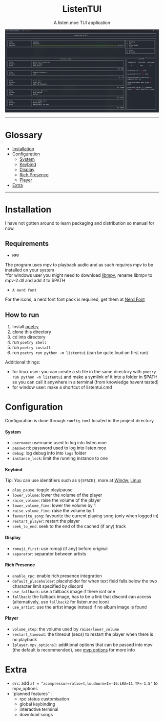 # <div align="center">ListenTUI</div>
<div align="center">A listen.moe TUI application</div>

![image of application](.assets/temp.png)

---

# Glossary

- [Installation](#installation)
- [Configuration](#configuration)
    - [System](#system)
    - [Keybind](#keybind)
    - [Display](#display)
    - [Rich Presence](#rich-presence)
    - [Player](#player)
- [Extra](#extra)

---


# Installation
I have not gotten around to learn packaging and distribution so manual for now.
## Requirements

- `MPV`

The program uses mpv to playback audio and as such requires mpv to be installed on your system <br>
*for windows user you might need to download [libmpv](https://sourceforge.net/projects/mpv-player-windows/files/libmpv/), rename libmpv to mpv-2.dll and add it to $PATH

- `A nerd font`

For the icons, a nerd font font pack is required, get them at [Nerd Font](https://www.nerdfonts.com/)

## How to run
1. Install [poetry](https://python-poetry.org/docs/#installation)
2. clone this directory
3. cd into directory
4. run `poetry shell`
5. run `poetry install`
6. run `poetry run python -m listentui` (can be quite loud on first run)

Additional things: <br>
- for linux user: you can create a sh file in the same directory with `poetry run python -m listentui` and make a symlink of it into a folder in $PATH so you can call it anywhere in a terminal (from knowledge havent tested)
- for window user: make a shortcut of listentui.cmd

# Configuration
Configuration is done through `config.toml` located in the project directory

#### System
- `username`: username used to log into listen.moe
- `password`: password used to log into listen.moe
- `debug`: log debug info into `logs` folder
- `instance_lock`: limit the running instance to one
#### Keybind
Tip: You can use identifiers such as `${SPACE}`, more at [Windw](https://github.com/magmax/python-readchar/blob/master/readchar/_win_key.py), [Linux](https://github.com/magmax/python-readchar/blob/master/readchar/_posix_key.py)
- `play_pause`: toggle play/pause
- `lower_volume`: lower the volume of the player
- `raise_volume`: raise the volume of the player
- `lower_volume_fine`: lower the volume by 1
- `raise_volume_fine`: raise the volume by 1
- `favourite_song`: favourite the current playing song (only when logged in)
- `restart_player`: restart the player
- `seek_to_end`: seek to the end of the cached (if any) track
#### Display
- `romaji_first`: use romaji (if any) before original
- `separator`: separator between artists
#### Rich Presence
- `enable_rpc`: enable rich presence integration
- `default_placeholder`: placeholder for when text field falls below the two character limit specified by discord
- `use_fallback`: use a fallback image if there isnt one
- `fallback`: the fallback image, has to be a link that discord can access (alternatively, use `fallback2` for listen.moe icon)
- `use_artist`: use the artist image instead if no album image is found
#### Player
- `volume_step`: the volume used by `raise/lower_volume`
- `restart_timeout`: the timeout (secs) to restart the player when there is no playback
- `[player.mpv_options]`: additional options that can be passed into mpv (the default is recommended), see [mvp options](https://mpv.io/manual/master/#options) for more info
# Extra
- `drc`: add `af = "acompressor=ratio=4,loudnorm=I=-16:LRA=11:TP=-1.5"` to mpv_options
- `planned features``:
    - rpc status customisation
    - global keybinding
    - interactive terminal
    - download songs